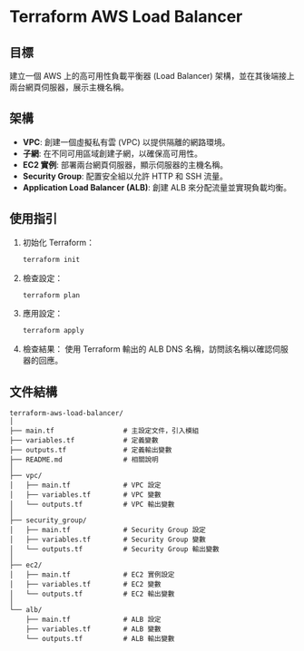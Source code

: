 # Terraform AWS Load Balancer

## 目標
建立一個 AWS 上的高可用性負載平衡器 (Load Balancer) 架構，並在其後端接上兩台網頁伺服器，展示主機名稱。

## 架構
- **VPC**: 創建一個虛擬私有雲 (VPC) 以提供隔離的網路環境。
- **子網**: 在不同可用區域創建子網，以確保高可用性。
- **EC2 實例**: 部署兩台網頁伺服器，顯示伺服器的主機名稱。
- **Security Group**: 配置安全組以允許 HTTP 和 SSH 流量。
- **Application Load Balancer (ALB)**: 創建 ALB 來分配流量並實現負載均衡。

## 使用指引
1. 初始化 Terraform：
   ```bash
   terraform init
   ```

2. 檢查設定：
   ```bash
   terraform plan
   ```

3. 應用設定：
   ```bash
   terraform apply
   ```

4. 檢查結果：
   使用 Terraform 輸出的 ALB DNS 名稱，訪問該名稱以確認伺服器的回應。

## 文件結構
```plaintext
terraform-aws-load-balancer/
│
├── main.tf                 # 主設定文件，引入模組
├── variables.tf            # 定義變數
├── outputs.tf              # 定義輸出變數
├── README.md               # 相關說明
│
├── vpc/
│   ├── main.tf             # VPC 設定
│   ├── variables.tf        # VPC 變數
│   └── outputs.tf          # VPC 輸出變數
│
├── security_group/
│   ├── main.tf             # Security Group 設定
│   ├── variables.tf        # Security Group 變數
│   └── outputs.tf          # Security Group 輸出變數
│
├── ec2/
│   ├── main.tf             # EC2 實例設定
│   ├── variables.tf        # EC2 變數
│   └── outputs.tf          # EC2 輸出變數
│
└── alb/
    ├── main.tf             # ALB 設定
    ├── variables.tf        # ALB 變數
    └── outputs.tf          # ALB 輸出變數
```
